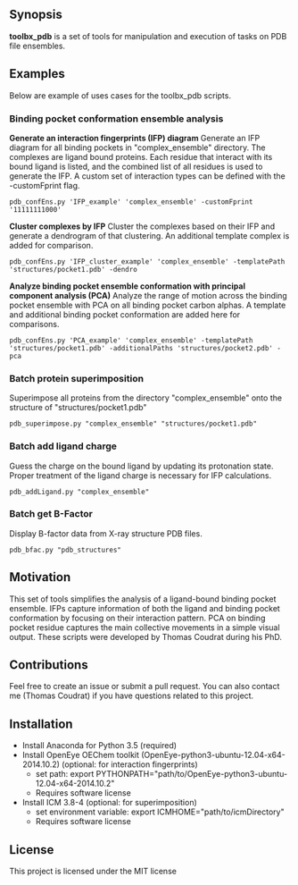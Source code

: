 ## Synopsis

**toolbx_pdb** is a set of tools for manipulation and execution of tasks on
PDB file ensembles.

## Examples

Below are example of uses cases for the toolbx_pdb scripts.

### Binding pocket conformation ensemble analysis

**Generate an interaction fingerprints (IFP) diagram**
Generate an IFP diagram for all binding pockets in "complex_ensemble"
directory. The complexes are ligand bound proteins. Each residue that interact
with its bound ligand is listed, and the combined list of all residues is used
to generate the IFP. A custom set of interaction types can be defined with
the -customFprint flag.
```
pdb_confEns.py 'IFP_example' 'complex_ensemble' -customFprint '11111111000'
```

**Cluster complexes by IFP**
Cluster the complexes based on their IFP and generate a dendrogram of that
clustering. An additional template complex is added for comparison.
```
pdb_confEns.py 'IFP_cluster_example' 'complex_ensemble' -templatePath 'structures/pocket1.pdb' -dendro
```

**Analyze binding pocket ensemble conformation with principal component analysis (PCA)**
Analyze the range of motion across the binding pocket ensemble with PCA on
all binding pocket carbon alphas. A template and additional binding pocket
conformation are added here for comparisons.
```
pdb_confEns.py 'PCA_example' 'complex_ensemble' -templatePath 'structures/pocket1.pdb' -additionalPaths 'structures/pocket2.pdb' -pca
```

### Batch protein superimposition
Superimpose all proteins from the directory "complex_ensemble" onto the
structure of "structures/pocket1.pdb"
```
pdb_superimpose.py "complex_ensemble" "structures/pocket1.pdb"
```

### Batch add ligand charge
Guess the charge on the bound ligand by updating its protonation state. Proper
treatment of the ligand charge is necessary for IFP calculations.
```
pdb_addLigand.py "complex_ensemble"
```

### Batch get B-Factor
Display B-factor data from X-ray structure PDB files.
```
pdb_bfac.py "pdb_structures"
```

## Motivation

This set of tools simplifies the analysis of a ligand-bound binding pocket
ensemble. IFPs capture information of both the ligand and binding pocket
conformation by focusing on their interaction pattern. PCA on binding pocket
residue captures the main collective movements in a simple visual output. These
scripts were developed by Thomas Coudrat during his PhD.

## Contributions
Feel free to create an issue or submit a pull request. You can also contact me
(Thomas Coudrat) if you have questions related to this project.

## Installation
* Install Anaconda for Python 3.5 (required)
* Install OpenEye OEChem toolkit (OpenEye-python3-ubuntu-12.04-x64-2014.10.2) (optional: for interaction fingerprints)
    * set path: export PYTHONPATH="path/to/OpenEye-python3-ubuntu-12.04-x64-2014.10.2"
    * Requires software license
* Install ICM 3.8-4 (optional: for superimposition)
    * set environment variable: export ICMHOME="path/to/icmDirectory"
    * Requires software license

## License
This project is licensed under the MIT license
